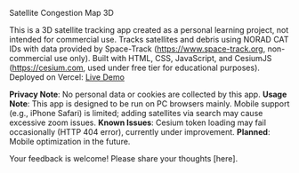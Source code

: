 Satellite Congestion Map 3D

This is a 3D satellite tracking app created as a personal learning project, not intended for commercial use.
Tracks satellites and debris using NORAD CAT IDs with data provided by Space-Track (https://www.space-track.org, non-commercial use only).
Built with HTML, CSS, JavaScript, and CesiumJS (https://cesium.com, used under free tier for educational purposes).
Deployed on Vercel: [Live Demo](https://satellite-congestion-map-3d.vercel.app/)

**Privacy Note**: No personal data or cookies are collected by this app.
**Usage Note**: This app is designed to be run on PC browsers mainly. Mobile support (e.g., iPhone Safari) is limited; adding satellites via search may cause excessive zoom issues.
**Known Issues**: Cesium token loading may fail occasionally (HTTP 404 error), currently under improvement.
**Planned**: Mobile optimization in the future.

Your feedback is welcome! Please share your thoughts [here].
